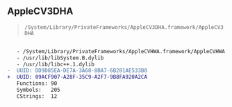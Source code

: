 ## AppleCV3DHA

> `/System/Library/PrivateFrameworks/AppleCV3DHA.framework/AppleCV3DHA`

```diff

   - /System/Library/PrivateFrameworks/AppleCVHWA.framework/AppleCVHWA
   - /usr/lib/libSystem.B.dylib
   - /usr/lib/libc++.1.dylib
-  UUID: DD9D85EA-DE7A-3A68-8BA7-6B281AE533B8
+  UUID: 09ACF907-A28F-35C9-A2F7-9B8FA920A2CA
   Functions: 90
   Symbols:   205
   CStrings:  12

```
